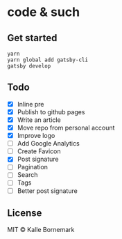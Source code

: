 # code & such

## Get started
```
yarn
yarn global add gatsby-cli
gatsby develop
```

## Todo
- [X] Inline pre
- [X] Publish to github pages
- [X] Write an article
- [X] Move repo from personal account
- [X] Improve logo
- [ ] Add Google Analytics
- [ ] Create Favicon
- [X] Post signature
- [ ] Pagination
- [ ] Search
- [ ] Tags
- [ ] Better post signature

## License

MIT © Kalle Bornemark
